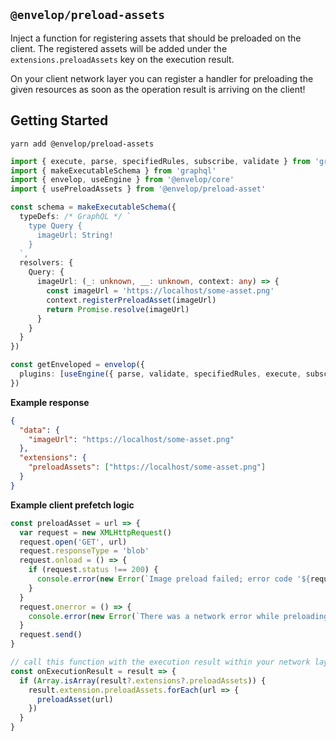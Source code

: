 ## `@envelop/preload-assets`

Inject a function for registering assets that should be preloaded on the client. The registered
assets will be added under the `extensions.preloadAssets` key on the execution result.

On your client network layer you can register a handler for preloading the given resources as soon
as the operation result is arriving on the client!

## Getting Started

```
yarn add @envelop/preload-assets
```

```ts
import { execute, parse, specifiedRules, subscribe, validate } from 'graphql'
import { makeExecutableSchema } from 'graphql'
import { envelop, useEngine } from '@envelop/core'
import { usePreloadAssets } from '@envelop/preload-asset'

const schema = makeExecutableSchema({
  typeDefs: /* GraphQL */ `
    type Query {
      imageUrl: String!
    }
  `,
  resolvers: {
    Query: {
      imageUrl: (_: unknown, __: unknown, context: any) => {
        const imageUrl = 'https://localhost/some-asset.png'
        context.registerPreloadAsset(imageUrl)
        return Promise.resolve(imageUrl)
      }
    }
  }
})

const getEnveloped = envelop({
  plugins: [useEngine({ parse, validate, specifiedRules, execute, subscribe }), usePreloadAssets()]
})
```

**Example response**

```json
{
  "data": {
    "imageUrl": "https://localhost/some-asset.png"
  },
  "extensions": {
    "preloadAssets": ["https://localhost/some-asset.png"]
  }
}
```

**Example client prefetch logic**

```ts
const preloadAsset = url => {
  var request = new XMLHttpRequest()
  request.open('GET', url)
  request.responseType = 'blob'
  request.onload = () => {
    if (request.status !== 200) {
      console.error(new Error(`Image preload failed; error code '${request.statusText}'.`))
    }
  }
  request.onerror = () => {
    console.error(new Error(`There was a network error while preloading '${url}'.`))
  }
  request.send()
}

// call this function with the execution result within your network layer.
const onExecutionResult = result => {
  if (Array.isArray(result?.extensions?.preloadAssets)) {
    result.extension.preloadAssets.forEach(url => {
      preloadAsset(url)
    })
  }
}
```
